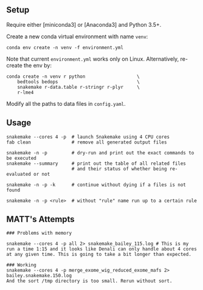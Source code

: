 ## Setup

Require either [miniconda3] or [Anaconda3] and Python 3.5+.

Create a new conda virtual environment with name `venv`:

    conda env create -n venv -f environment.yml

Note that current `environment.yml` works only on Linux. Alternatively, re-create the env by:

    conda create -n venv r python                   \
        bedtools bedops                             \
        snakemake r-data.table r-stringr r-plyr     \
        r-lme4


Modify all the paths to data files in `config.yaml`.


## Usage

    snakemake --cores 4 -p  # launch Snakemake using 4 CPU cores
    fab clean               # remove all generated output files

    snakemake -n -p         # dry-run and print out the exact commands to be executed
    snakemake --summary     # print out the table of all related files
                            # and their status of whether being re-evaluated or not

    snakemake -n -p -k 	    # continue without dying if a files is not found 

    snakemake -n -p <rule>  # without "rule" name run up to a certain rule


## MATT's Attempts
    ### Problems with memory

    snakemake --cores 4 -p all 2> snakemake_bailey_115.log # This is my run a time 1:15 and it looks like Denali can only handle about 4 cores at any given time. This is going to take a bit longer than expected. 

    ### Working 
    snakemake --cores 4 -p merge_exome_wig_reduced_exome_mafs 2> bailey.snakemake.150.log 
    And the sort /tmp directory is too small. Rerun without sort. 
    

    
 
